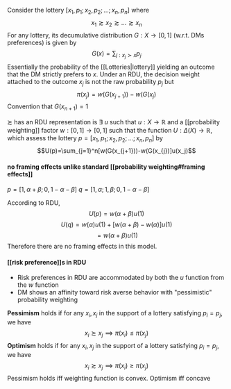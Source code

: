 Consider the lottery $[x_1,p_1;x_2,p_2;...;x_n,p_n]$ where$$x_1\succsim x_2\succsim ...\succsim x_n$$For any lottery, its decumulative distribution $G:X\to[0,1]$ (w.r.t. DMs preferences) is given by $$G(x)=\sum_{j:x_j\succ x}p_j$$Essentially the probability of the [[Lotteries|lottery]] yielding an outcome that the DM strictly prefers to $x$. Under an RDU, the decision weight attached to the outcome $x_j$ is not the raw probability $p_j$ but$$\pi(x_j)=w(G(x_{j+1}))-w(G(x_{j})$$Convention that $G(x_{n+1})=1$

$\succsim$ has an RDU representation is $\exists\ u$ such that $u:X\to\mathbb{R}$ and a [[probability weighting]] factor $w:[0,1]\to[0,1]$ such that the function $U:\Delta(X)\to\mathbb R$, which assess the lottery $p=[x_1,p_1;x_2,p_2;...;x_n,p_n]$ by$$U(p)=\sum_{j=1}^n[w(G(x_{j+1}))-w(G(x_{j})]u(x_j)$$
#### no framing effects unlike standard [[probability weighting#framing effects]]
$p=[1,\alpha+\beta;0,1-\alpha-\beta]$
$q=[1,\alpha;1,\beta;0,1-\alpha-\beta]$

According to RDU,
$$U(p)=w(\alpha+\beta)u(1)$$$$U(q)=w(\alpha)u(1)+[w(\alpha+\beta)-w(\alpha)]u(1)$$$$=w(\alpha+\beta)u(1)$$Therefore there are no framing effects in this model.

#### [[risk preference]]s in RDU
- Risk preferences in RDU are accommodated by both the $u$ function from the $w$ function
- DM shows an affinity toward risk averse behavior with "pessimistic" probability weighting

**Pessimism** holds if for any $x_i,x_j$ in the support of a lottery satisfying $p_i=p_j$, we have $$x_i\succsim x_j\implies \pi(x_i)\le \pi(x_j)$$
**Optimism** holds if for any $x_i,x_j$ in the support of a lottery satisfying $p_i=p_j$, we have $$x_i\succsim x_j\implies \pi(x_i)\ge\pi(x_j)$$Pessimism holds iff weighting function is convex. Optimism iff concave


